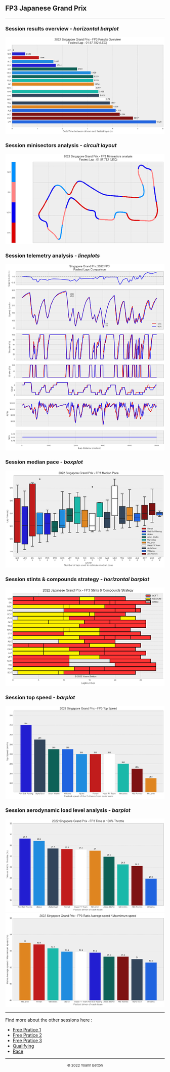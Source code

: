 ## FP3 Japanese Grand Prix

---

### Session results overview - *horizontal barplot*

<img src="/output/2022-10-09_Japanese_Grand_Prix/fp3_results_overview_white.png?raw=true"/>

### Session minisectors analysis - *circuit layout*

<img src="/output/2022-10-09_Japanese_Grand_Prix/fp3_minisectors_analysis_white.png?raw=true"/>

### Session telemetry analysis - *lineplots*

<img src="/output/2022-10-09_Japanese_Grand_Prix/fp3_telemetry_analysis_white.png?raw=true"/>

### Session median pace - *boxplot*

<img src="/output/2022-10-09_Japanese_Grand_Prix/fp3_median_pace_white.png?raw=true"/>

### Session stints & compounds strategy - *horizontal barplot*

<img src="/output/2022-10-09_Japanese_Grand_Prix/fp3_stints_compounds_stategy_white.png?raw=true"/>

### Session top speed - *barplot*

<img src="/output/2022-10-09_Japanese_Grand_Prix/topspeed_fp3_white.png?raw=true"/>

### Session aerodynamic load level analysis - *barplot*

<img src="/output/2022-10-09_Japanese_Grand_Prix/fp3_maximum_throttle_white.png?raw=true"/>

<img src="/output/2022-10-09_Japanese_Grand_Prix/fp3_speed_ratio_white.png?raw=true"/>

--- 

Find more about the other sessions here :
  - [Free Pratice 1](/page/FP1/2022-10-09_Japanese_Grand_Prix)  
  - [Free Pratice 2](/page/FP2/2022-10-09_Japanese_Grand_Prix) 
  - [Free Pratice 3](/page/FP3/2022-10-09_Japanese_Grand_Prix)
  - [Qualifying](/page/Qualifying/2022-10-09_Japanese_Grand_Prix) 
  - [Race](/page/Race/2022-10-09_Japanese_Grand_Prix)

---

<div style="text-align: center">
  <p style="font-size:11px">&copy; 2022 Yoann Betton</p>
</div>

<!-- ---

<p style="font-size:11px">Page generated from <a href="https://github.com/yoannbtn/yoannbtn.github.io">github.com/yoannbtn</a>.</p> -->